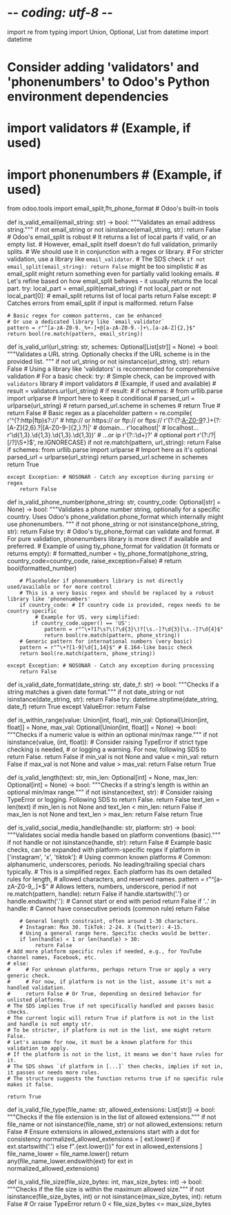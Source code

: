 # -*- coding: utf-8 -*-
import re
from typing import Union, Optional, List
from datetime import datetime
# Consider adding 'validators' and 'phonenumbers' to Odoo's Python environment dependencies
# import validators # (Example, if used)
# import phonenumbers # (Example, if used)
from odoo.tools import email_split,টিয়_phone_format # Odoo's built-in tools

def is_valid_email(email_string: str) -> bool:
    """Validates an email address string."""
    if not email_string or not isinstance(email_string, str):
        return False
    # Odoo's email_split is robust
    # It returns a list of local parts if valid, or an empty list.
    # However, email_split itself doesn't do full validation, primarily splits.
    # We should use it in conjunction with a regex or library.
    # For stricter validation, use a library like `email_validator`.
    # The SDS check `if not email_split(email_string): return False` might be too simplistic
    # as email_split might return something even for partially valid looking emails.
    # Let's refine based on how email_split behaves - it usually returns the local part.
    try:
        local_part = email_split(email_string)
        if not local_part or not local_part[0]: # email_split returns list of local parts
            return False
    except: # Catches errors from email_split if input is malformed.
        return False

    # Basic regex for common patterns, can be enhanced
    # Or use a dedicated library like `email_validator`
    pattern = r"^[a-zA-Z0-9._%+-]+@[a-zA-Z0-9.-]+\.[a-zA-Z]{2,}$"
    return bool(re.match(pattern, email_string))

def is_valid_url(url_string: str, schemes: Optional[List[str]] = None) -> bool:
    """Validates a URL string.
       Optionally checks if the URL scheme is in the provided list.
    """
    if not url_string or not isinstance(url_string, str):
        return False
    # Using a library like 'validators' is recommended for comprehensive validation
    # For a basic check:
    try:
        # Simple check, can be improved with `validators` library
        # import validators # (Example, if used and available)
        # result = validators.url(url_string)
        # if result:
        #     if schemes:
        #         from urllib.parse import urlparse # Import here to keep it conditional
        #         parsed_url = urlparse(url_string)
        #         return parsed_url.scheme in schemes
        #     return True
        # return False
        # Basic regex as a placeholder
        pattern = re.compile(
            r'^(?:http|ftp)s?://'  # http:// or https:// or ftp:// or ftps://
            r'(?:(?:[A-Z0-9](?:[A-Z0-9-]{0,61}[A-Z0-9])?\.)+(?:[A-Z]{2,6}\.?|[A-Z0-9-]{2,}\.?)|'  # domain...
            r'localhost|'  # localhost...
            r'\d{1,3}\.\d{1,3}\.\d{1,3}\.\d{1,3})'  # ...or ip
            r'(?::\d+)?'  # optional port
            r'(?:/?|[/?]\S+)$', re.IGNORECASE)
        if not re.match(pattern, url_string):
            return False
        if schemes:
            from urllib.parse import urlparse # Import here as it's optional
            parsed_url = urlparse(url_string)
            return parsed_url.scheme in schemes
        return True

    except Exception: # NOSONAR - Catch any exception during parsing or regex
        return False


def is_valid_phone_number(phone_string: str, country_code: Optional[str] = None) -> bool:
    """Validates a phone number string, optionally for a specific country.
       Uses Odoo's phone_validation.phone_format which internally might use phonenumbers.
    """
    if not phone_string or not isinstance(phone_string, str):
        return False
    try:
        # Odoo's tiy_phone_format can validate and format.
        # For pure validation, phonenumbers library is more direct if available and preferred.
        # Example of using tiy_phone_format for validation (it formats or returns empty):
        # formatted_number = tiy_phone_format(phone_string, country_code=country_code, raise_exception=False)
        # return bool(formatted_number)

        # Placeholder if phonenumbers library is not directly used/available or for more control
        # This is a very basic regex and should be replaced by a robust library like 'phonenumbers'
        if country_code: # If country code is provided, regex needs to be country specific
             # Example for US, very simplified:
            if country_code.upper() == 'US':
                pattern = r"^\+?1?\s?\(?\d{3}\)?[\s.-]?\d{3}[\s.-]?\d{4}$"
                return bool(re.match(pattern, phone_string))
        # Generic pattern for international numbers (very basic)
        pattern = r"^\+?[1-9]\d{1,14}$" # E.164-like basic check
        return bool(re.match(pattern, phone_string))

    except Exception: # NOSONAR - Catch any exception during processing
        return False

def is_valid_date_format(date_string: str, date_f: str) -> bool:
    """Checks if a string matches a given date format."""
    if not date_string or not isinstance(date_string, str):
        return False
    try:
        datetime.strptime(date_string, date_f)
        return True
    except ValueError:
        return False

def is_within_range(value: Union[int, float],
                    min_val: Optional[Union[int, float]] = None,
                    max_val: Optional[Union[int, float]] = None) -> bool:
    """Checks if a numeric value is within an optional min/max range."""
    if not isinstance(value, (int, float)):
        # Consider raising TypeError if strict type checking is needed,
        # or logging a warning. For now, following SDS to return False.
        return False
    if min_val is not None and value < min_val:
        return False
    if max_val is not None and value > max_val:
        return False
    return True

def is_valid_length(text: str,
                    min_len: Optional[int] = None,
                    max_len: Optional[int] = None) -> bool:
    """Checks if a string's length is within an optional min/max range."""
    if not isinstance(text, str):
        # Consider raising TypeError or logging. Following SDS to return False.
        return False
    text_len = len(text)
    if min_len is not None and text_len < min_len:
        return False
    if max_len is not None and text_len > max_len:
        return False
    return True

def is_valid_social_media_handle(handle: str, platform: str) -> bool:
    """Validates social media handle based on platform conventions (basic)."""
    if not handle or not isinstance(handle, str):
        return False
    # Example basic checks, can be expanded with platform-specific regex
    if platform in ['instagram', 'x', 'tiktok']: # Using common known platforms
        # Common: alphanumeric, underscores, periods. No leading/trailing special chars typically.
        # This is a simplified regex. Each platform has its own detailed rules for length,
        # allowed characters, and reserved names.
        pattern = r"^[a-zA-Z0-9_.]+$" # Allows letters, numbers, underscore, period
        if not re.match(pattern, handle):
            return False
        if handle.startswith('.') or handle.endswith('.'): # Cannot start or end with period
             return False
        if '..' in handle: # Cannot have consecutive periods (common rule)
            return False

        # General length constraint, often around 1-30 characters.
        # Instagram: Max 30. TikTok: 2-24. X (Twitter): 4-15.
        # Using a general range here. Specific checks would be better.
        if len(handle) < 1 or len(handle) > 30:
             return False
    # Add more platform specific rules if needed, e.g., for YouTube channel names, Facebook, etc.
    # else:
    #     # For unknown platforms, perhaps return True or apply a very generic check.
    #     # For now, if platform is not in the list, assume it's not a handled validation.
    #     return False # Or True, depending on desired behavior for unlisted platforms.
    # The SDS implies True if not specifically handled and passes basic checks.
    # The current logic will return True if platform is not in the list and handle is not empty str.
    # To be stricter, if platform is not in the list, one might return False.
    # Let's assume for now, it must be a known platform for this validation to apply.
    # If the platform is not in the list, it means we don't have rules for it.
    # The SDS shows `if platform in [...]` then checks, implies if not in, it passes or needs more rules.
    # The structure suggests the function returns true if no specific rule makes it false.

    return True

def is_valid_file_type(file_name: str, allowed_extensions: List[str]) -> bool:
    """Checks if the file extension is in the list of allowed extensions."""
    if not file_name or not isinstance(file_name, str) or not allowed_extensions:
        return False
    # Ensure extensions in allowed_extensions start with a dot for consistency
    normalized_allowed_extensions = [
        ext.lower() if ext.startswith('.') else f".{ext.lower()}"
        for ext in allowed_extensions
    ]
    file_name_lower = file_name.lower()
    return any(file_name_lower.endswith(ext) for ext in normalized_allowed_extensions)

def is_valid_file_size(file_size_bytes: int, max_size_bytes: int) -> bool:
    """Checks if the file size is within the maximum allowed size."""
    if not isinstance(file_size_bytes, int) or not isinstance(max_size_bytes, int):
        return False # Or raise TypeError
    return 0 < file_size_bytes <= max_size_bytes